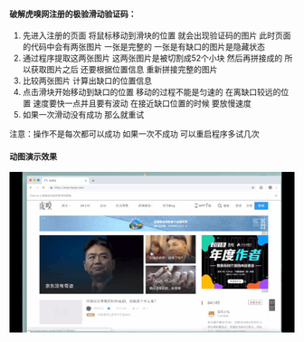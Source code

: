 #### 破解虎嗅网注册的极验滑动验证码：
1. 先进入注册的页面  将鼠标移动到滑块的位置  就会出现验证码的图片  此时页面的代码中会有两张图片  一张是完整的  一张是有缺口的图片是隐藏状态
2. 通过程序提取这两张图片  这两张图片是被切割成52个小块  然后再拼接成的  所以获取图片之后  还要根据位置信息  重新拼接完整的图片
3. 比较两张图片  计算出缺口的位置信息
4. 点击滑块开始移动到缺口的位置  移动的过程不能是匀速的  在离缺口较远的位置  速度要快一点并且要有波动  在接近缺口位置的时候  要放慢速度
5. 如果一次滑动没有成功  那么就重试

注意：操作不是每次都可以成功  如果一次不成功  可以重启程序多试几次

#### 动图演示效果
![1542728658302](./1542728658302.gif)
